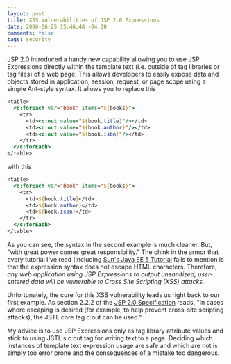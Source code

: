 ```yaml
---
layout: post
title: XSS Vulnerabilities of JSP 2.0 Expressions
date: 2006-06-25 15:46:48 -04:00
comments: false
tags: security
---
```

JSP 2.0 introduced a handy new capability allowing you to use JSP Expressions directly within the template text (i.e. outside of tag libraries or tag files) of a web page. This allows developers to easily expose data and objects stored in application, session, request, or page scope using a simple Ant-style syntax. It allows you to replace this

``` jsp
<table>
  <c:forEach var="book" items="${books}">
    <tr>
      <td><c:out value="${book.title}"/></td>
      <td><c:out value="${book.author}"/></td>
      <td><c:out value="${book.isbn}"/></td>
    </tr>
  </c:forEach>
</table>
```

with this

``` jsp
<table>
  <c:forEach var="book" items="${books}">
    <tr>
      <td>${book.title}</td>
      <td>${book.author}</td>
      <td>${book.isbn}</td>
    </tr>
  </c:forEach>
</table>
```

As you can see, the syntax in the second example is much cleaner. But, "with great power comes great responsibility." The chink in the armor that every tutorial I've read (including [Sun's Java EE 5 Tutorial](http://java.sun.com/javaee/5/docs/tutorial/doc/index.html) fails to mention is that the expression syntax does not escape HTML characters. Therefore, *any web application using JSP Expressions to output unsanitized, user-entered data will be vulnerable to Cross Site Scripting (XSS) attacks.*

Unfortunately, the cure for this XSS vulnerability leads us right back to our first example. As section 2.2.2 of the [JSP 2.0 Specification](http://jcp.org/aboutJava/communityprocess/final/jsr152) reads, "In cases where escaping is desired (for example, to help prevent cross-site scripting attacks), the JSTL core tag c:out can be used." 

My advice is to use JSP Expressions only as tag library attribute values and stick to using JSTL's c:out tag for writing text to a page. Deciding which instances of template text expression usage are safe and which are not is simply too error prone and the consequences of a mistake too dangerous. 
